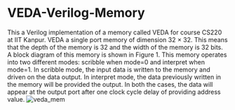 # VEDA-Verilog-Memory
This a Verilog implementation of a memory called VEDA for course CS220 at IIT Kanpur.
VEDA a single port memory of dimension 32 × 32. This means that
the depth of the memory is 32 and the width of the memory is 32 bits. A block diagram of this memory
is shown in Figure 1. This memory operates into two different modes: scribble when mode=0 and interpret
when mode=1. In scribble mode, the input data is written to the memory and driven on the data output. In
interpret mode, the data previously written in the memory will be provided the output. In both the cases,
the data will appear at the output port after one clock cycle delay of providing address value.
![veda_mem](https://user-images.githubusercontent.com/95034003/226749023-842df0df-f7aa-40c0-830b-4205193fd17d.PNG)
